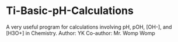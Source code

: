 # Ti-Basic-pH-Calculations
A very useful program for calculations involving pH, pOH, [OH-], and [H3O+] in Chemistry.
Author: YK
Co-author: Mr. Womp Womp
